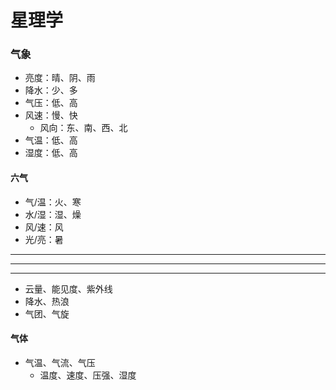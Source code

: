 # 星理学
### 气象
- 亮度：晴、阴、雨
- 降水：少、多
- 气压：低、高
- 风速：慢、快
  - 风向：东、南、西、北
- 气温：低、高
- 湿度：低、高
#### 六气
- 气/温：火、寒
- 水/湿：湿、燥
- 风/速：风
- 光/亮：暑

---
---
---
- 云量、能见度、紫外线
- 降水、热浪
- 气团、气旋
#### 气体
- 气温、气流、气压
  - 温度、速度、压强、湿度

[气候、节气、历法、潮汐、曙暮]:天文学
[台风、地震、海啸、龙卷、洪涝]:天灾
[大气流体学]:\

